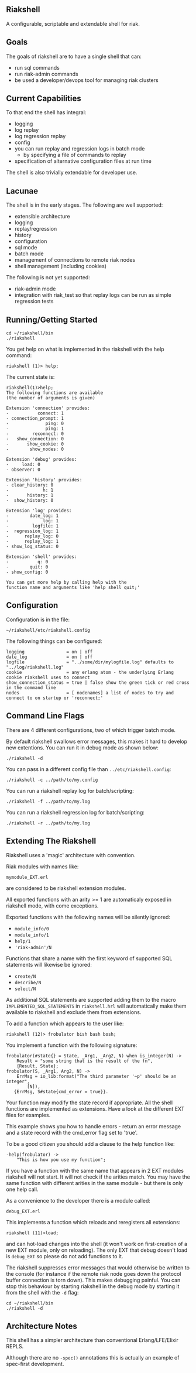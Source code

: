Riakshell
---------

A configurable, scriptable and extendable shell for riak.

Goals
-----

The goals of riakshell are to have a single shell that can:
* run sql commands
* run riak-admin commands
* be used a developer/devops tool for managing riak clusters

Current Capabilities
--------------------

To that end the shell has integral:
* logging
* log replay
* log regression replay
* config
* you can run replay and regression logs in batch mode
  - by specifying a file of commands to replay
* specification of alternative configuration files at run time

The shell is also trivially extendable for developer use.

Lacunae
-------

The shell is in the early stages. The following are well supported:
* extensible architecture
* logging
* replay/regression
* history
* configuration
* sql mode
* batch mode
* management of connections to remote riak nodes
* shell management (including cookies)

The following is not yet supported:
* riak-admin mode
* integration with riak_test so that replay logs can be run as simple regression tests

Running/Getting Started
-----------------------

```
cd ~/riakshell/bin
./riakshell
```

You get help on what is implemented in the riakshell with the help command:
```
riakshell (1)> help;
```

The current state is:
```
riakshell(1)>help;
The following functions are available
(the number of arguments is given)

Extension 'connection' provides:
-           connect: 1
- connection_prompt: 1
-              ping: 0
-              ping: 1
-         reconnect: 0
-   show_connection: 0
-       show_cookie: 0
-        show_nodes: 0

Extension 'debug' provides:
-     load: 0
- observer: 0

Extension 'history' provides:
- clear_history: 0
-             h: 1
-       history: 1
-  show_history: 0

Extension 'log' provides:
-        date_log: 1
-             log: 1
-         logfile: 1
-  regression_log: 1
-      replay_log: 0
-      replay_log: 1
- show_log_status: 0

Extension 'shell' provides:
-           q: 0
-        quit: 0
- show_config: 0

You can get more help by calling help with the
function name and arguments like 'help shell quit;'
```

Configuration
-------------

Configuration is in the file:
```
~/riakshell/etc/riakshell.config
```

The following things can be configured:
```
logging                = on | off
date_log               = on | off
logfile                = "../some/dir/mylogfile.log" defaults to "../log/riakshell.log"
cookie                 = any erlang atom - the underlying Erlang cookie riakshell uses to connect
show_connection_status = true | false show the green tick or red cross in the command line
nodes                  = [ nodenames] a list of nodes to try and connect to on startup or 'reconnect;'
```

Command Line Flags
------------------

There are 4 different configurations, two of which trigger batch mode.

By default riakshell swallows error messages, this makes it hard to develop new extentions. You can run it in debug mode as shown below:
``` 
./riakshell -d
```

You can pass in a different config file than `../etc/riakshell.config`:
```
./riakshell -c ../path/to/my.config
```

You can run a riakshell replay log for batch/scripting:
```
./riakshell -f ../path/to/my.log
```

You can run a riakshell regression log for batch/scripting:
```
./riakshell -r ../path/to/my.log
```

Extending The Riakshell
-----------------------

Riakshell uses a 'magic' architecture with convention.

Riak modules with names like:
```
mymodule_EXT.erl
```
are considered to be riakshell extension modules.

All exported functions with an arity >= 1 are automaticaly exposed in riakshell mode, with come exceptions.

Exported functions with the following names will be silently ignored:
* `module_info/0`
* `module_info/1`
* `help/1`
* `'riak-admin'/N`

Functions that share a name with the first keyword of supported SQL statements will likewise be ignored:
* `create/N`
* `describe/N`
* `select/N`

As additional SQL statements are supported adding them to the macro `IMPLEMENTED_SQL_STATEMENTS` in `riakshell.hrl` will automatically make them available to riakshell and exclude them from extensions.

To add a function which appears to the user like:
```
riakshell (12)> frobulator bish bash bosh;
```

You implement a function with the following signature:
```
frobulator(#state{} = State, _Arg1, _Arg2, N) when is_integer(N) ->
    Result = "some string that is the result of the fn",
    {Result, State};
frobulator(S, _Arg1, Arg2, N) ->
    ErrMsg = io_lib:format("The third parameter '~p' should be an integer",
        [N]),
   {ErrMsg, S#state{cmd_error = true}}.
```

Your function may modify the state record if appropriate. All the shell functions are implemented as extensions. Have a look at the different EXT files for examples.

This example shows you how to handle errors - return an error message and a state record with the cmd_error flag set to 'true'.

To be a good citizen you should add a clause to the help function like:
```
-help(frobulator) ->
    "This is how you use my function";
```

If you have a function with the same name that appears in 2 EXT modules riakshell will not start. It will not check if the arities match. You may have the same function with different arities in the same module - but there is only one help call.

As a convenience to the developer there is a module called:
```
debug_EXT.erl
```

This implements a function which reloads and reregisters all extensions:
```
riakshell (11)>load;
```
and can hot-load changes into the shell (it won't work on first-creation of a new EXT module, only on reloading). The only EXT that debug doesn't load is `debug_EXT` so please do not add functions to it.

The riakshell suppresses error messages that would otherwise be written to the console (for instance if the remote riak node goes down the protocol buffer connection is torn down). This makes debugging painful. You can stop this behaviour by starting riakshell in the debug mode by starting it from the shell with the `-d` flag:
```
cd ~/riakshell/bin
./riakshell -d
```

Architecture Notes
------------------

This shell has a simpler architecture than conventional Erlang/LFE/Elixir REPLS.

Although there are no `-spec()` annotations this is actually an example of spec-first development.

